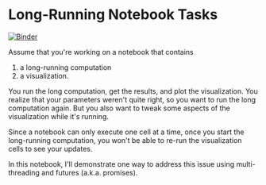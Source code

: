 # Long-Running Notebook Tasks

[![Binder](https://mybinder.org/badge_logo.svg)](https://mybinder.org/v2/gh/OliverEvans96/jupyter-long-running-cells/HEAD?filepath=Long-Running%20Notebook%20Tasks.ipynb)

Assume that you're working on a notebook that contains
1. a long-running computation
2. a visualization.

You run the long computation, get the results, and plot the visualization.
You realize that your parameters weren't quite right, so you want to run the long computation again.
But you also want to tweak some aspects of the visualization while it's running.

Since a notebook can only execute one cell at a time, once you start the long-running computation, you won't be able to re-run the visualization cells to see your updates.

In this notebook, I'll demonstrate one way to address this issue using multi-threading and futures (a.k.a. promises).
